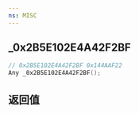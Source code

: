 ```yaml
---
ns: MISC
---
```

## _0x2B5E102E4A42F2BF

```c
// 0x2B5E102E4A42F2BF 0x144AAF22
Any _0x2B5E102E4A42F2BF();
```


## 返回值
